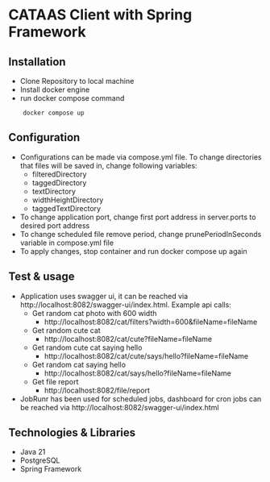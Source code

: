 # CATAAS Client with Spring Framework

## Installation

* Clone Repository to local machine
* Install docker engine
* run docker compose command

```
    docker compose up
```

## Configuration
* Configurations can be made via compose.yml file. To change directories that files will be saved in, change following variables:
    * filteredDirectory
    * taggedDirectory
    * textDirectory
    * widthHeightDirectory
    * taggedTextDirectory
* To change application port, change first port address in server.ports to desired port address 
* To change scheduled file remove period, change prunePeriodInSeconds variable in compose.yml file
* To apply changes, stop container and run docker compose up again

## Test & usage

* Application uses swagger ui, it can be reached via http://localhost:8082/swagger-ui/index.html. Example api calls:
  * Get random cat photo with 600 width
    * http://localhost:8082/cat/filters?width=600&fileName=fileName
  * Get random cute cat
    * http://localhost:8082/cat/cute?fileName=fileName
  * Get random cute cat saying hello 
    * http://localhost:8082/cat/cute/says/hello?fileName=fileName
  * Get random cat saying hello
    * http://localhost:8082/cat/says/hello?fileName=fileName
  * Get file report
    * http://localhost:8082/file/report
* JobRunr has been used for scheduled jobs, dashboard for cron jobs can be reached via http://localhost:8082/swagger-ui/index.html

## Technologies & Libraries
* Java 21
* PostgreSQL
* Spring Framework